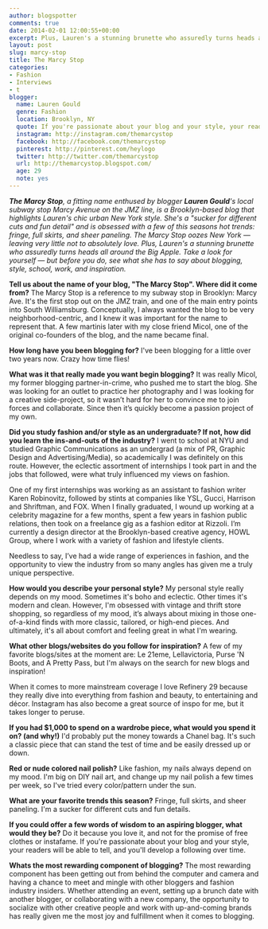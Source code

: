 ```yaml
---
author: blogspotter
comments: true
date: 2014-02-01 12:00:55+00:00
excerpt: Plus, Lauren's a stunning brunette who assuredly turns heads all around the Big Apple. Take a look for yourself — but before you do, see what she has to say about blogging, style, school, work, and inspiration.
layout: post
slug: marcy-stop
title: The Marcy Stop
categories:
- Fashion
- Interviews
- t
blogger:
  name: Lauren Gould
  genre: Fashion
  location: Brooklyn, NY
  quote: If you're passionate about your blog and your style, your readers will be able to tell, and you'll develop a following over time.
  instagram: http://instagram.com/themarcystop
  facebook: http://facebook.com/themarcystop
  pinterest: http://pinterest.com/heylogo
  twitter: http://twitter.com/themarcystop
  url: http://themarcystop.blogspot.com/
  age: 29
  note: yes
---
```


_**The Marcy Stop**, a fitting name enthused by blogger **Lauren Gould**'s local subway stop Marcy Avenue on the JMZ line, is a Brooklyn-based blog that highlights Lauren's chic urban New York style. She's a "sucker for different cuts and fun detail" and is obsessed with a few of this seasons hot trends: fringe, full skirts, and sheer paneling. The Marcy Stop oozes New York — leaving very little not to absolutely love. Plus, Lauren's a stunning brunette who assuredly turns heads all around the Big Apple. Take a look for yourself — but before you do, see what she has to say about blogging, style, school, work, and inspiration._

**Tell us about the name of your blog, "The Marcy Stop". Where did it come from?** The Marcy Stop is a reference to my subway stop in Brooklyn: Marcy Ave. It's the first stop out on the JMZ train, and one of the main entry points into South Williamsburg. Conceptually, I always wanted the blog to be very neighborhood-centric, and I knew it was important for the name to represent that. A few martinis later with my close friend Micol, one of the original co-founders of the blog, and the name became final.

**How long have you been blogging for?** I've been blogging for a little over two years now. Crazy how time flies!

**What was it that really made you want begin blogging?** It was really Micol, my former blogging partner-in-crime, who pushed me to start the blog. She was looking for an outlet to practice her photography and I was looking for a creative side-project, so it wasn’t hard for her to convince me to join forces and collaborate. Since then it’s quickly become a passion project of my own.

**Did you study fashion and/or style as an undergraduate? If not, how did you learn the ins-and-outs of the industry?** I went to school at NYU and studied Graphic Communications as an undergrad (a mix of PR, Graphic Design and Advertising/Media), so academically I was definitely on this route. However, the eclectic assortment of internships I took part in and the jobs that followed, were what truly influenced my views on fashion.

One of my first internships was working as an assistant to fashion writer Karen Robinovitz, followed by stints at companies like YSL, Gucci, Harrison and Shriftman, and FOX. When I finally graduated, I wound up working at a celebrity magazine for a few months, spent a few years in fashion public relations, then took on a freelance gig as a fashion editor at Rizzoli. I’m currently a design director at the Brooklyn-based creative agency, HOWL Group, where I work with a variety of fashion and lifestyle clients.

Needless to say, I’ve had a wide range of experiences in fashion, and the opportunity to view the industry from so many angles has given me a truly unique perspective.

**How would you describe your personal style?** My personal style really depends on my mood. Sometimes it's boho and eclectic. Other times it's modern and clean. However, I'm obsessed with vintage and thrift store shopping, so regardless of my mood, it’s always about mixing in those one-of-a-kind finds with more classic, tailored, or high-end pieces. And ultimately, it's all about comfort and feeling great in what I'm wearing.

**What other blogs/websites do you follow for inspiration?** A few of my favorite blogs/sites at the moment are: Le 21eme, Lellavictoria, Purse 'N Boots, and A Pretty Pass, but I'm always on the search for new blogs and inspiration!

When it comes to more mainstream coverage I love Refinery 29 because they really dive into everything from fashion and beauty, to entertaining and décor. Instagram has also become a great source of inspo for me, but it takes longer to peruse.

**If you had $1,000 to spend on a wardrobe piece, what would you spend it on? (and why!)** I'd probably put the money towards a Chanel bag. It's such a classic piece that can stand the test of time and be easily dressed up or down.

**Red or nude colored nail polish?** Like fashion, my nails always depend on my mood. I'm big on DIY nail art, and change up my nail polish a few times per week, so I've tried every color/pattern under the sun.

**What are your favorite trends this season?** Fringe, full skirts, and sheer paneling. I'm a sucker for different cuts and fun details.

**If you could offer a few words of wisdom to an aspiring blogger, what would they be?** Do it because you love it, and not for the promise of free clothes or instafame. If you're passionate about your blog and your style, your readers will be able to tell, and you'll develop a following over time.

**Whats the most rewarding component of blogging?** The most rewarding component has been getting out from behind the computer and camera and having a chance to meet and mingle with other bloggers and fashion industry insiders. Whether attending an event, setting up a brunch date with another blogger, or collaborating with a new company, the opportunity to socialize with other creative people and work with up-and-coming brands has really given me the most joy and fulfillment when it comes to blogging.
